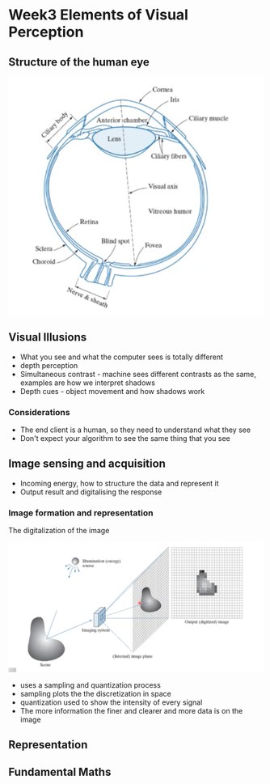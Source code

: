 # Week3 Elements of Visual Perception

## Structure of the human eye

![human eye](images/human-eye.png)

## Visual Illusions

- What you see and what the computer sees is totally different
- depth perception
- Simultaneous contrast - machine sees different contrasts as the same, examples are how we interpret shadows
- Depth cues - object movement and how shadows work

### Considerations

- The end client is a human, so they need to understand what they see
- Don't expect your algorithm to see the same thing that you see

## Image sensing and acquisition

- Incoming energy, how to structure the data and represent it
- Output result and digitalising the response

### Image formation and representation

The digitalization of the image

![digitalization](images/digitalization.png)

- uses a sampling and quantization process
- sampling plots the  the discretization in space
- quantization used to show the intensity of every signal
- The more information the finer and clearer and more data is on the image

## Representation

## Fundamental Maths